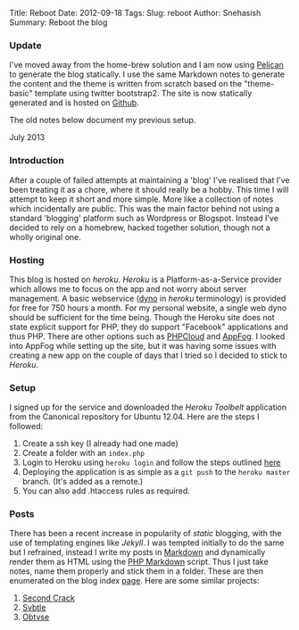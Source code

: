 Title: Reboot
Date: 2012-09-18 
Tags: 
Slug: reboot
Author: Snehasish
Summary: Reboot the blog

### Update

I've moved away from the home-brew solution and I am now using [Pelican](http://docs.getpelican.com) to generate the blog statically. I use the same Markdown notes to generate the content and the theme is written from scratch based on the "theme-basic" template using twitter bootstrap2. The site is now statically generated and is hosted on [Github](https://github.com/snehasish/snehasish.github.io).  

The old notes below document my previous setup.  

July 2013

### Introduction

After a couple of failed attempts at maintaining a 'blog' I've realised that I've been treating it as a chore, where it should really be a hobby. This time I will attempt to keep it short and more simple. More like a collection of notes which incidentally are public. This was the main factor behind not using a standard 'blogging' platform such as Wordpress or Blogspot. Instead I've decided to rely on a homebrew, hacked together solution, though not a wholly original one. 

### Hosting

This blog is hosted on *heroku*. *Heroku* is a Platform-as-a-Service provider which allows me to focus on the app and not worry about server management. A basic webservice ([dyno](https://devcenter.heroku.com/articles/dynos) in *heroku* terminology) is provided for free for 750 hours a month. For my personal website, a single web dyno should be sufficient for the time being. Though the Heroku site does not state explicit support for PHP, they do support "Facebook" applications and thus PHP. There are other options such as [PHPCloud](http://www.phpcloud.com/) and [AppFog](https://www.appfog.com/). I looked into AppFog while setting up the site, but it was having some issues with creating a new app on the couple of days that I tried so I decided to stick to *Heroku*.

### Setup

I signed up for the service and downloaded the *Heroku Toolbelt* application from the Canonical repository for Ubuntu 12.04. Here are the steps I followed:

1. Create a ssh key (I already had one made)
2. Create a folder with an `index.php`
3. Login to Heroku using `heroku login` and follow the steps outlined [here](https://devcenter.heroku.com/articles/git)
4. Deploying the application is as simple as a `git push` to the `heroku master` branch. (It's added as a remote.)
5. You can also add .htaccess rules as required.

### Posts

There has been a recent increase in popularity of *static* blogging, with the use of templating engines like *Jekyll*. I was tempted initially to do the same but I refrained, instead I write my posts in [Markdown](http://daringfireball.net/projects/markdown/ "John Gruber's Abomination") and dynamically render them as HTML using the [PHP Markdown](http://michelf.ca/projects/php-markdown/ "Yay! Canadian!") script. Thus I just take notes, name them properly and stick them in a folder. These are then enumerated on the blog index [page](http://www.snehasish.net/blog "Blog Posts"). Here are some similar projects:

1. [Second Crack](https://github.com/marcoarment/secondcrack)
2. [Svbtle](https://svbtle.com/)
3. [Obtvse](https://github.com/natew/obtvse)
